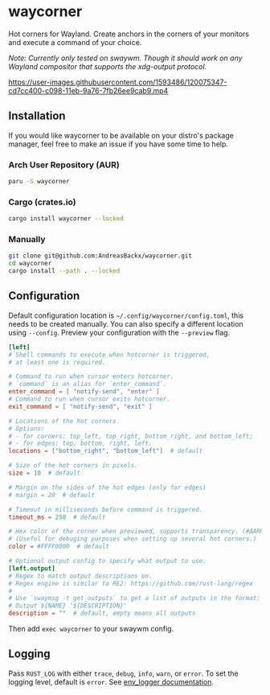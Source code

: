 # waycorner

Hot corners for Wayland. Create anchors in the corners of your monitors and execute a command of your choice.

_Note: Currently only tested on swaywm. Though it should work on any Wayland compositor that supports the xdg-output protocol._

https://user-images.githubusercontent.com/1593486/120075347-cd7cc400-c098-11eb-9a76-7fb26ee9cab9.mp4

## Installation

If you would like waycorner to be available on your distro's package manager, feel free to make an issue if you have some time to help.

### Arch User Repository (AUR)

```zsh
paru -S waycorner
```

### Cargo (crates.io)

```zsh
cargo install waycorner --locked
```

### Manually

```zsh
git clone git@github.com:AndreasBackx/waycorner.git
cd waycorner
cargo install --path . --locked
```

## Configuration

Default configuration location is `~/.config/waycorner/config.toml`, this needs to be created manually. You can also specify a different location using `--config`. Preview your configuration with the `--preview` flag.

```toml
[left]
# Shell commands to execute when hotcorner is triggered,
# at least one is required.

# Command to run when cursor enters hotcorner.
# `command` is an alias for `enter_command`.
enter_command = [ "notify-send", "enter" ]
# Command to run when cursor exits hotcorner.
exit_command = [ "notify-send", "exit" ]

# Locations of the hot corners.
# Options:
# - for corners: top_left, top_right, bottom_right, and bottom_left;
# - for edges: top, bottom, right, left.
locations = ["bottom_right", "bottom_left"]  # default

# Size of the hot corners in pixels.
size = 10  # default

# Margin on the sides of the hot edges (only for edges)
# margin = 20  # default

# Timeout in milliseconds before command is triggered.
timeout_ms = 250  # default

# Hex color of the corner when previewed, supports transparency. (#AARRGGBB or #RRGGBB)
# (Useful for debuging purposes when setting up several hot corners.)
color = #FFFF0000  # default

# Optional output config to specify what output to use.
[left.output]
# Regex to match output descriptions on.
# Regex engine is similar to RE2: https://github.com/rust-lang/regex
#
# Use `swaymsg -t get_outputs` to get a list of outputs in the format:
# Output ${NAME} '${DESCRIPTION}'
description = ""  # default, empty means all outputs
```

Then add `exec waycorner` to your swaywm config.

## Logging

Pass `RUST_LOG` with either `trace`, `debug`, `info`, `warn`, or `error`. To set the logging level, default is `error`. See [env_logger documentation](https://docs.rs/env_logger/0.8.3/env_logger/).
